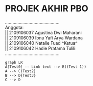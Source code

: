 # PROJEK AKHIR PBO

............................................  
Anggota:  
|| 2109106037  Agustina Dwi Maharani  
|| 2109106039  Ibnu Yafi Arya Wardana  
|| 2109106040  Natalie Fuad ^Ketua^  
|| 2109106042  Hadie Pratama Tulili  
............................................  
    
```mermaid
graph LR
A[Test0] -- Link text --> B((Test 1))
A --> C(Test2)
B --> D{Test3}
C --> D
```
